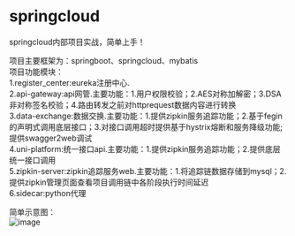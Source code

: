 # springcloud
springcloud内部项目实战，简单上手！

项目主要框架为：springboot、springcloud、mybatis</br>
项目功能模块：</br>
1.register_center:eureka注册中心.</br>
2.api-gateway:api网管.主要功能：1.用户权限校验；2.AES对称加解密；3.DSA非对称签名校验；4.路由转发之前对httprequest数据内容进行转换</br>
3.data-exchange:数据交换.主要功能：1.提供zipkin服务追踪功能；2.基于fegin的声明式调用底层接口；3.对接口调用超时提供基于hystrix熔断和服务降级功能;
                提供swagger2web调试</br>
4.uni-platform:统一接口api.主要功能：1.提供zipkin服务追踪功能；2.提供底层统一接口调用</br>
5.zipkin-server:zipkin追踪服务web.主要功能：1.将追踪链数据存储到mysql；2.提供zipkin管理页面查看项目调用链中各阶段执行时间延迟</br>
6.sidecar:python代理</br>

简单示意图：</br>
![image](https://github.com/zj3310012/springcloud/blob/master/images/springcloud_proces.png)
